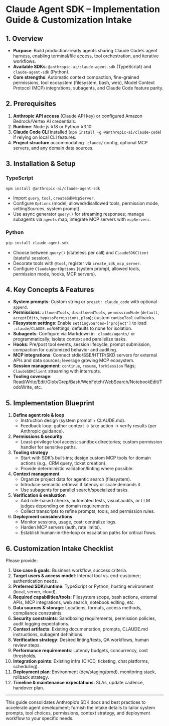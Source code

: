 # Claude Agent SDK – Implementation Guide & Customization Intake

## 1. Overview
- **Purpose**: Build production-ready agents sharing Claude Code’s agent harness, enabling terminal/file access, tool orchestration, and iterative workflows.
- **Available SDKs**: `@anthropic-ai/claude-agent-sdk` (TypeScript) and `claude-agent-sdk` (Python).
- **Core strengths**: Automatic context compaction, fine-grained permissions, tool ecosystem (filesystem, bash, web), Model Context Protocol (MCP) integrations, subagents, and Claude Code feature parity.

## 2. Prerequisites
1. **Anthropic API access** (Claude API key) or configured Amazon Bedrock/Vertex AI credentials.
2. **Runtime**: Node.js ≥18 or Python ≥3.10.
3. **Claude Code CLI** installed (`npm install -g @anthropic-ai/claude-code`) if relying on local CLI features.
4. **Project structure** accommodating `.claude/` config, optional MCP servers, and any domain data sources.

## 3. Installation & Setup
### TypeScript
```bash
npm install @anthropic-ai/claude-agent-sdk
```
- Import `query`, `tool`, `createSdkMcpServer`.
- Configure `Options` (model, allowed/disallowed tools, permission mode, settingSources, system prompt).
- Use async generator `query()` for streaming responses; manage subagents via `agents` map; integrate MCP servers with `mcpServers`.

### Python
```bash
pip install claude-agent-sdk
```
- Choose between `query()` (stateless per call) and `ClaudeSDKClient` (stateful session).
- Decorate tools with `@tool`, register via `create_sdk_mcp_server`.
- Configure `ClaudeAgentOptions` (system prompt, allowed tools, permission mode, hooks, MCP servers).

## 4. Key Concepts & Features
- **System prompts**: Custom string or `preset: claude_code` with optional `append`.
- **Permissions**: `allowedTools`, `disallowedTools`, `permissionMode` (`default`, `acceptEdits`, `bypassPermissions`, `plan`); custom `canUseTool` callbacks.
- **Filesystem settings**: Enable `settingSources=['project']` to load `.claude/CLAUDE.md`/settings; defaults to none for isolation.
- **Subagents**: Configure via Markdown in `.claude/agents/` or programmatically; isolate context and parallelize tasks.
- **Hooks**: Pre/post tool events, session lifecycle, prompt submission, compaction for customized behavior and auditing.
- **MCP integrations**: Connect stdio/SSE/HTTP/SKD servers for external APIs and data sources; leverage growing MCP ecosystem.
- **Session management**: `continue`, `resume`, `forkSession` flags; `ClaudeSDKClient` streaming with interrupts.
- **Tooling coverage**: Read/Write/Edit/Glob/Grep/Bash/WebFetch/WebSearch/NotebookEdit/TodoWrite, etc.

## 5. Implementation Blueprint
1. **Define agent role & loop**  
   - Instruction design (system prompt + CLAUDE.md).  
   - Feedback loop: gather context → take action → verify results (per Anthropic guidance).
2. **Permissions & security**  
   - Least-privilege tool access; sandbox directories; custom permission handler for sensitive paths.
3. **Tooling strategy**  
   - Start with SDK’s built-ins; design custom MCP tools for domain actions (e.g., CRM query, ticket creation).  
   - Provide deterministic validation/linting where possible.
4. **Context management**  
   - Organize project data for agentic search (filesystem).  
   - Introduce semantic retrieval if latency or scale demands it.  
   - Use subagents for parallel search/specialized tasks.
5. **Verification & evaluation**  
   - Add rule-based checks, automated tests, visual audits, or LLM judges depending on domain requirements.  
   - Collect transcripts to refine prompts, tools, and permission rules.
6. **Deployment considerations**  
   - Monitor sessions, usage, cost; centralize logs.  
   - Harden MCP servers (auth, rate limits).  
   - Establish human-in-the-loop or escalation paths for critical flows.

## 6. Customization Intake Checklist
Please provide:
1. **Use case & goals**: Business workflow, success criteria.
2. **Target users & access model**: Internal tool vs. end-customer; authentication needs.
3. **Preferred SDK/runtime**: TypeScript or Python; hosting environment (local, server, cloud).
4. **Required capabilities/tools**: Filesystem scope, bash actions, external APIs, MCP integrations, web search, notebook editing, etc.
5. **Data sources & storage**: Locations, formats, access methods, compliance constraints.
6. **Security constraints**: Sandboxing requirements, permission policies, audit logging expectations.
7. **Context artifacts**: Existing documentation, prompts, CLAUDE.md instructions, subagent definitions.
8. **Verification strategy**: Desired linting/tests, QA workflows, human review steps.
9. **Performance requirements**: Latency budgets, concurrency, cost thresholds.
10. **Integration points**: Existing infra (CI/CD, ticketing, chat platforms, scheduling).
11. **Deployment plan**: Environment (dev/staging/prod), monitoring stack, rollback strategy.
12. **Timeline & maintenance expectations**: SLAs, update cadence, handover plan.

---

This guide consolidates Anthropic’s SDK docs and best practices to accelerate agent development; furnish the intake details to tailor system prompts, tool choices, permissions, context strategy, and deployment workflow to your specific needs.
